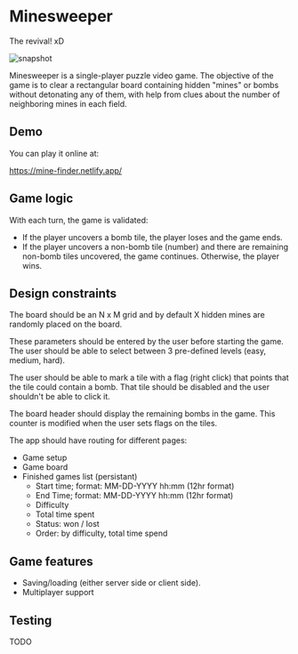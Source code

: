 # Minesweeper

The revival! xD

![snapshot](https://cldup.com/H8cSMWL6ik-3000x3000.png)

Minesweeper is a single-player puzzle video game. The objective of the game is to clear a rectangular board containing hidden "mines" or bombs without detonating any of them, with help from clues about the number of neighboring mines in each field.

## Demo

You can play it online at:

https://mine-finder.netlify.app/

## Game logic

With each turn, the game is validated:

- If the player uncovers a bomb tile, the player loses and the game ends.
- If the player uncovers a non-bomb tile (number) and there are remaining non-bomb tiles uncovered, the game continues. Otherwise, the player wins.

## Design constraints

The board should be an N x M grid and by default X hidden mines are randomly placed on the board.

These parameters should be entered by the user before starting the game. The user should be able to select between 3 pre-defined levels (easy, medium, hard).

The user should be able to mark a tile with a flag (right click) that points that the tile could contain a bomb. That tile should be disabled and the user shouldn't be able to click it.

The board header should display the remaining bombs in the game. This counter is modified when the user sets flags on the tiles.

The app should have routing for different pages:

- Game setup
- Game board
- Finished games list (persistant)
  - Start time; format: MM-DD-YYYY hh:mm (12hr format)
  - End Time; format: MM-DD-YYYY hh:mm (12hr format)
  - Difficulty
  - Total time spent
  - Status: won / lost
  - Order: by difficulty, total time spend

## Game features

- Saving/loading (either server side or client side).
- Multiplayer support

## Testing

TODO

